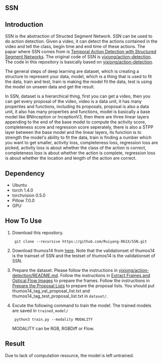 SSN
-

Introduction
-

SSN is the abstraction of Structed Segment Network. SSN can be used to do action detection. Given a video, it can detect the actions contained in the video and tell the class, begin time and end time of these actions. The papar where SSN comes from is [Temporal Action Detection with Structured Segment Networks](http://arxiv.org/abs/1704.06228). The original code of SSN is [yjxiong/action-detection](https://github.com/yjxiong/action-detection). The code in this repository is basically based on [yjxiong/action-detection](https://github.com/yjxiong/action-detection).

The general steps of deep learning are dataset, which is creating a structure to represent your data, model, which is a thing that is used to fit the data, train and test, train is making the model fit the data, test is using the model on unseen data and get the result.

In SSN, dataset is a hierarchical thing, first you can get a video, then you can get every proposal of the video, video is a data unit, it has many properties and functions, including its proposals, proposal is also a data unit, it also has many properties and functions, model is basically a base model like BNInception or InceptionV3, then there are three linear layers appending to the end of the base model to compute the activity score, completeness score and regression score seperately, there is also a STPP layer between the base model and the linear layers, its function is to strength the model's ability to fit the data, train is finding a number which you want to get smaller, activity loss, completeness loss, regression loss are picked, activity loss is about whether the class of the action is correct, completeness loss is about whether the action is complete, regression loss is about whether the location and length of the action are correct.

Dependency
-

- Ubuntu 
- torch 1.4.0
- torchvision 0.5.0
- Pillow 7.0.0
- GPU

How To Use
-

1. Download this repository.

        git clone --recursive https://github.com/Ruiyang-061X/SSN.git

2. Download thumos14 from [here](https://www.crcv.ucf.edu/THUMOS14/download.html). Note that the validationset of thumos14 is the trainset of SSN and the testset of thumos14 is the validationset of SSN.

3. Prepare the dataset. Please follow the instructions in [yjxiong/action-detection/README.md](https://github.com/yjxiong/action-detection/blob/master/README.md). Follow the instructions in [Extract Frames and Optical Flow Images](https://github.com/yjxiong/action-detection#extract-frames-and-optical-flow-images) to prepare the frames. Follow the instructions in [Prepare the Proposal Lists](https://github.com/yjxiong/action-detection#prepare-the-proposal-lists) to prepare the proposal lists. You should put thumos14_tag_val_proposal_list.txt and thumos14_tag_test_proposal_list.txt in `dataset/`.

4. Excute the following command to train the model. The trained models are saved in `trained_model/`

        python3 train.py --modality MODALITY
    
    MODALITY can be RGB, RGBDiff or Flow.

Result
-

Due to lack of computation resource, the model is left untrained.